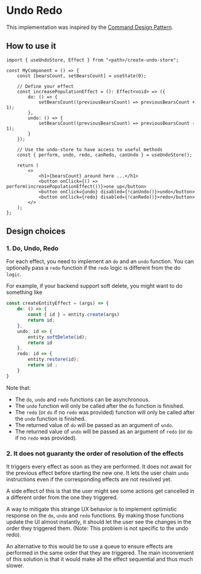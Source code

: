 # Undo Redo

This implementation was inspired by the [Command Design Pattern](https://en.wikipedia.org/wiki/Command_pattern).

## How to use it

```tsx
import { useUndoStore, Effect } from "<path>/create-undo-store";

const MyComponent = () => {
    const [bearsCount, setBearsCount] = useState(0);

    // Define your effect
    const increasePopulationEffect = (): Effect<void> => ({
        do: () => {
            setBearsCount((previousBearsCount) => previousBearsCount + 1);
        },
        undo: () => {
            setBearsCount((previousBearsCount) => previousBearsCount - 1);
        }
    });

    // Use the undo-store to have access to useful methods
    const { perform, undo, redo, canRedo, canUndo } = useUndoStore();

    return (
        <>
            <h1>{bearsCount} around here ...</h1>
            <button onClick={() => perform(increasePopulationEffect())}>one up</button>
            <button onClick={undo} disabled={!canUndo()}>undo</button>
            <button onClick={redo} disabled={!canRedo()}>redo</button>
        </>
    );
};
```

## Design choices

### 1. Do, Undo, Redo

For each effect, you need to implement an `do` and an `undo` function.
You can optionally pass a `redo` function if the `redo` logic is different from the do `logic`.

For example, if your backend support soft delete, you might want to do something like

```typescript
const createEntityEffect = (args) => {
    do: () => {
        const { id } = entity.create(args)
        return id;
    }, 
    undo: id => { 
        entity.softDelete(id);
        return id 
    },
    redo: id => {
        entity.restore(id);
        return id ;
    }
}
```

Note that:

- The `do`, `undo` and `redo` functions can be asynchronous.
- The `undo` function will only be called after the `do` function is finished.
- The `redo` (or `do` if no `redo` was provided) function will only be called after the `undo` function is finished.
- The returned value of `do` will be passed as an argument of `undo`.
- The returned value of `undo` will be passed as an argument of `redo` (or `do` if no `redo` was provided).

### 2. It does not guaranty the order of resolution of the effects

It triggers every effect as soon as they are performed. It does not
await for the previous effect before starting the new one.
It lets the user chain `undo` instructions even if the corresponding
effects are not resolved yet.

A side effect of this is that the user might see some actions get cancelled
in a different order from the one they triggered.

A way to mitigate this strange UX behavior is to implement optimistic response on the
`do`, `undo` and `redo` functions. By making those functions update the UI almost instantly,
it should let the user see the changes in the order they triggered them.
(Note: This problem is not specific to the undo redo).

An alternative to this would be to use a queue to ensure effects are performed in the
same order that they are triggered. The main inconvenient of this solution is that it would
make all the effect sequential and thus much slower.
